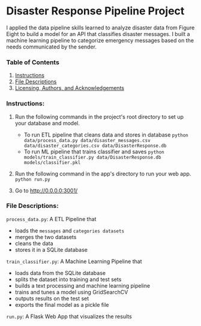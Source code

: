 ﻿# Disaster Response Pipeline Project

I applied the data pipeline skills learned to analyze disaster data from Figure Eight to build a model for an API that classifies disaster messages. I built a machine learning pipeline to categorize emergency messages based on the needs communicated by the sender.

### Table of Contents

1. [Instructions](#instructions)
2. [File Descriptions](#files)
3. [Licensing, Authors, and Acknowledgements](#licensing)

### Instructions:<a name="instructions"></a>
1. Run the following commands in the project's root directory to set up your database and model.

    - To run ETL pipeline that cleans data and stores in database
        `python data/process_data.py data/disaster_messages.csv data/disaster_categories.csv data/DisasterResponse.db`
    - To run ML pipeline that trains classifier and saves
        `python models/train_classifier.py data/DisasterResponse.db models/classifier.pkl`

2. Run the following command in the app's directory to run your web app.
    `python run.py`

3. Go to http://0.0.0.0:3001/

### File Descriptions:<a name="files"></a>

`process_data.py`: A ETL Pipeline that 
- loads the `messages` and `categories datasets`
- merges the two datasets
- cleans the data
- stores it in a SQLite database

`train_classifier.py`: A Machine Learning Pipeline that
- loads data from the SQLite database
- splits the dataset into training and test sets
- builds a text processing and machine learning pipeline
- trains and tunes a model using GridSearchCV
- outputs results on the test set
- exports the final model as a pickle file

`run.py`: A Flask Web App that visualizes the results
